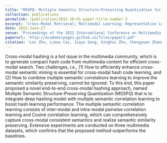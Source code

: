 ```yaml
---
title: "MSSPQ: Multiple Semantic Structure-Preserving Quantization for Cross-Modal Retrieval, Proceedings of the 2022 International Conference on Multimedia Retrieval"
collection: publications
permalink: /publication/2015-10-01-paper-title-number-3
excerpt: 'Cross-Modal Retrieval; Multimodal Learning; Representation Learning'
date: 2022-June-27
venue: 'Proceedings of the 2022 International Conference on Multimedia Retrieval(ICMR 22)'
paperurl: 'http://academicpages.github.io/files/paper3.pdf'
citation: 'Lei Zhu, Liewu Cai, Jiayu Song, Xinghui Zhu, Chengyuan Zhang, Shichao Zhang, MSSPQ: Multiple Semantic Structure-Preserving Quantization for Cross-Modal Retrieval, Proceedings of the 2022 International Conference on Multimedia Retrieval. 2022: 631-638'
---
```


Cross-modal hashing is a hot issue in the multimedia community, which is to generate compact hash code from multimedia content for efficient cross-modal search. Two challenges, i.e., (1) How to efficiently enhance cross-modal semantic mining is essential for cross-modal hash code learning, and (2) How to combine multiple semantic correlations learning to improve the semantic similarity preserving, cannot be ignored. To this end, this paper proposed a novel end-to-end cross-modal hashing approach, named Multiple Semantic Structure-Preserving Quantization (MSSPQ) that is to integrate deep hashing model with multiple semantic correlation learning to boost hash learning performance. The multiple semantic correlation learning consists of inter-modal and intra-modal pairwise correlation learning and Cosine correlation learning, which can comprehensively capture cross-modal consistent semantics and realize semantic similarity preserving. Extensive experiments are conducted on three multimedia datasets, which confirms that the proposed method outperforms the baselines.
